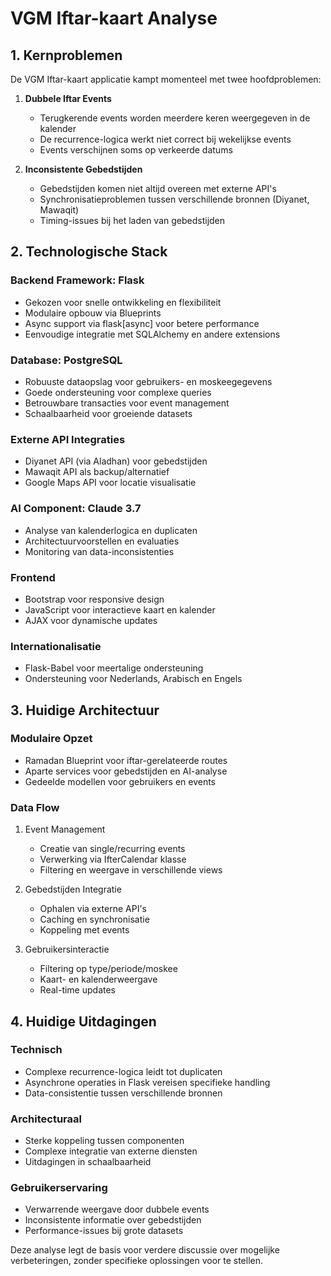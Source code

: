 # VGM Iftar-kaart Analyse

## 1. Kernproblemen

De VGM Iftar-kaart applicatie kampt momenteel met twee hoofdproblemen:

1. **Dubbele Iftar Events**
   - Terugkerende events worden meerdere keren weergegeven in de kalender
   - De recurrence-logica werkt niet correct bij wekelijkse events
   - Events verschijnen soms op verkeerde datums

2. **Inconsistente Gebedstijden**
   - Gebedstijden komen niet altijd overeen met externe API's
   - Synchronisatieproblemen tussen verschillende bronnen (Diyanet, Mawaqit)
   - Timing-issues bij het laden van gebedstijden

## 2. Technologische Stack

### Backend Framework: Flask
- Gekozen voor snelle ontwikkeling en flexibiliteit
- Modulaire opbouw via Blueprints
- Async support via flask[async] voor betere performance
- Eenvoudige integratie met SQLAlchemy en andere extensions

### Database: PostgreSQL
- Robuuste dataopslag voor gebruikers- en moskeegegevens
- Goede ondersteuning voor complexe queries
- Betrouwbare transacties voor event management
- Schaalbaarheid voor groeiende datasets

### Externe API Integraties
- Diyanet API (via Aladhan) voor gebedstijden
- Mawaqit API als backup/alternatief
- Google Maps API voor locatie visualisatie

### AI Component: Claude 3.7
- Analyse van kalenderlogica en duplicaten
- Architectuurvoorstellen en evaluaties 
- Monitoring van data-inconsistenties

### Frontend
- Bootstrap voor responsive design
- JavaScript voor interactieve kaart en kalender
- AJAX voor dynamische updates

### Internationalisatie
- Flask-Babel voor meertalige ondersteuning
- Ondersteuning voor Nederlands, Arabisch en Engels

## 3. Huidige Architectuur

### Modulaire Opzet
- Ramadan Blueprint voor iftar-gerelateerde routes
- Aparte services voor gebedstijden en AI-analyse
- Gedeelde modellen voor gebruikers en events

### Data Flow
1. Event Management
   - Creatie van single/recurring events
   - Verwerking via IfterCalendar klasse
   - Filtering en weergave in verschillende views

2. Gebedstijden Integratie
   - Ophalen via externe API's
   - Caching en synchronisatie
   - Koppeling met events

3. Gebruikersinteractie
   - Filtering op type/periode/moskee
   - Kaart- en kalenderweergave
   - Real-time updates

## 4. Huidige Uitdagingen

### Technisch
- Complexe recurrence-logica leidt tot duplicaten
- Asynchrone operaties in Flask vereisen specifieke handling
- Data-consistentie tussen verschillende bronnen

### Architecturaal
- Sterke koppeling tussen componenten
- Complexe integratie van externe diensten
- Uitdagingen in schaalbaarheid

### Gebruikerservaring
- Verwarrende weergave door dubbele events
- Inconsistente informatie over gebedstijden
- Performance-issues bij grote datasets

Deze analyse legt de basis voor verdere discussie over mogelijke verbeteringen, zonder specifieke oplossingen voor te stellen.
